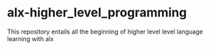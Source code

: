 # alx-higher_level_programming
This repository entails all the beginning of higher level level language learning with alx
